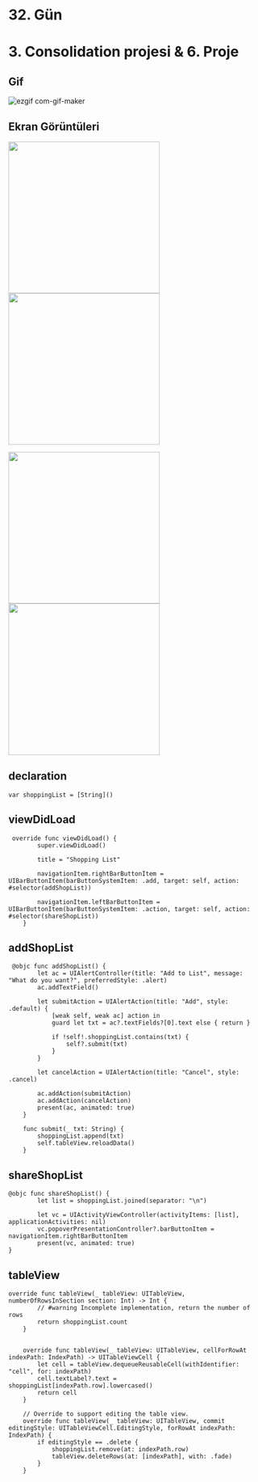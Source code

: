 # 32. Gün

# 3. Consolidation projesi & 6. Proje

## Gif

![ezgif com-gif-maker](https://user-images.githubusercontent.com/56068905/198898666-8d39efee-7a50-4bec-8499-b565f0bb8bfb.gif)


## Ekran Görüntüleri

<img width="300" src="https://user-images.githubusercontent.com/56068905/198898220-7882da65-15ae-43b4-a86d-0b7d45a6a434.png"> <img width="300" src="https://user-images.githubusercontent.com/56068905/198898252-6279a54b-2d3a-4b1a-88c2-0ad35e0cdfaf.png"> 

<img width="300" src="https://user-images.githubusercontent.com/56068905/198898351-ecbb1d04-eef6-4929-9cce-4c978216a6f7.png"> <img width="300" src="https://user-images.githubusercontent.com/56068905/198898414-7cbd4c58-2108-4f19-b728-5a13549fe3d4.png">

## declaration

```var shoppingList = [String]()```

## viewDidLoad

```
 override func viewDidLoad() {
        super.viewDidLoad()
        
        title = "Shopping List"

        navigationItem.rightBarButtonItem = UIBarButtonItem(barButtonSystemItem: .add, target: self, action: #selector(addShopList))
        
        navigationItem.leftBarButtonItem = UIBarButtonItem(barButtonSystemItem: .action, target: self, action: #selector(shareShopList))
    }
```
  
## addShopList

```
 @objc func addShopList() {
        let ac = UIAlertController(title: "Add to List", message: "What do you want?", preferredStyle: .alert)
        ac.addTextField()
        
        let submitAction = UIAlertAction(title: "Add", style: .default) {
            [weak self, weak ac] action in
            guard let txt = ac?.textFields?[0].text else { return }
            
            if !self!.shoppingList.contains(txt) {
                self?.submit(txt)
            }
        }
        
        let cancelAction = UIAlertAction(title: "Cancel", style: .cancel)
        
        ac.addAction(submitAction)
        ac.addAction(cancelAction)
        present(ac, animated: true)
    }
    
    func submit(_ txt: String) {
        shoppingList.append(txt)
        self.tableView.reloadData()
    }
```

## shareShopList
```
@objc func shareShopList() {
        let list = shoppingList.joined(separator: "\n")
        
        let vc = UIActivityViewController(activityItems: [list], applicationActivities: nil)
        vc.popoverPresentationController?.barButtonItem = navigationItem.rightBarButtonItem
        present(vc, animated: true)
}
```

## tableView
```
override func tableView(_ tableView: UITableView, numberOfRowsInSection section: Int) -> Int {
        // #warning Incomplete implementation, return the number of rows
        return shoppingList.count
    }

    
    override func tableView(_ tableView: UITableView, cellForRowAt indexPath: IndexPath) -> UITableViewCell {
        let cell = tableView.dequeueReusableCell(withIdentifier: "cell", for: indexPath)
        cell.textLabel?.text = shoppingList[indexPath.row].lowercased()
        return cell
    }
    
    // Override to support editing the table view.
    override func tableView(_ tableView: UITableView, commit editingStyle: UITableViewCell.EditingStyle, forRowAt indexPath: IndexPath) {
        if editingStyle == .delete {
            shoppingList.remove(at: indexPath.row)
            tableView.deleteRows(at: [indexPath], with: .fade)
        }
    }
```
